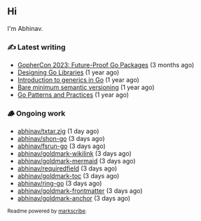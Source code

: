 ## Hi

I'm Abhinav.

### ✍️ Latest writing


- [GopherCon 2023: Future-Proof Go Packages](https://abhinavg.net/2023/09/27/future-proof-packages/) (3 months ago)
- [Designing Go Libraries](https://abhinavg.net/2022/12/06/designing-go-libraries/) (1 year ago)
- [Introduction to generics in Go](https://abhinavg.net/2022/11/23/generics-intro/) (1 year ago)
- [Bare minimum semantic versioning](https://abhinavg.net/2022/11/07/semver/) (1 year ago)
- [Go Patterns and Practices](https://abhinavg.net/2022/09/19/go-patterns-and-practices-talk/) (1 year ago)

### 🪵 Ongoing work


- [abhinav/txtar.zig](https://github.com/abhinav/txtar.zig) (1 day ago)
- [abhinav/shon-go](https://github.com/abhinav/shon-go) (3 days ago)
- [abhinav/fsrun-go](https://github.com/abhinav/fsrun-go) (3 days ago)
- [abhinav/goldmark-wikilink](https://github.com/abhinav/goldmark-wikilink) (3 days ago)
- [abhinav/goldmark-mermaid](https://github.com/abhinav/goldmark-mermaid) (3 days ago)
- [abhinav/requiredfield](https://github.com/abhinav/requiredfield) (3 days ago)
- [abhinav/goldmark-toc](https://github.com/abhinav/goldmark-toc) (3 days ago)
- [abhinav/ring-go](https://github.com/abhinav/ring-go) (3 days ago)
- [abhinav/goldmark-frontmatter](https://github.com/abhinav/goldmark-frontmatter) (3 days ago)
- [abhinav/goldmark-anchor](https://github.com/abhinav/goldmark-anchor) (3 days ago)

<sub>Readme powered by [markscribe](https://github.com/muesli/markscribe).</sub>
